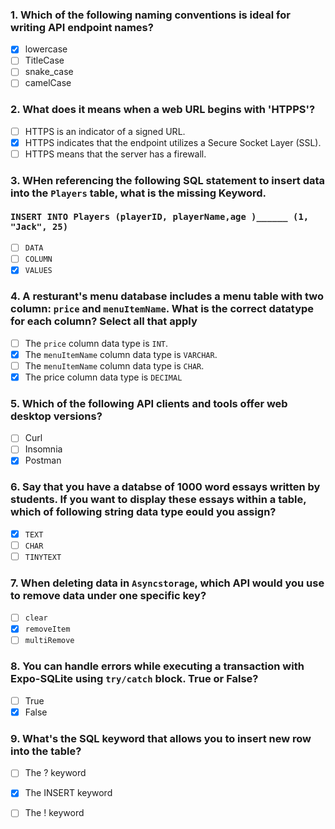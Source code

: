 ### 1. Which of the following naming conventions is ideal for writing API endpoint names?

- [x] lowercase
- [ ] TitleCase
- [ ] snake_case
- [ ] camelCase

### 2. What does it means when a web URL begins with 'HTPPS'?

- [ ] HTTPS is an indicator of a signed URL.
- [x] HTTPS indicates that the endpoint utilizes a Secure Socket Layer (SSL).
- [ ] HTTPS means that the server has a firewall.

### 3. WHen referencing the following SQL statement to insert data into the ```Players``` table, what is the missing Keyword.<br><br>    ```INSERT INTO Players (playerID, playerName,age )______ (1, "Jack", 25)```

- [ ] ```DATA```
- [ ] ```COLUMN```
- [x] ```VALUES  ```  

### 4. A resturant's menu database includes a menu table with two column: ```price``` and ```menuItemName```. What is the correct datatype for each column? Select all that apply

- [ ] The ```price``` column data type is ``INT``. 
- [x] The ```menuItemName``` column data type is ```VARCHAR```. 
- [ ] The ```menuItemName``` column data type is ```CHAR```. 
- [x] The price column data type is ```DECIMAL```

### 5. Which of the following API clients and tools offer web desktop versions?

- [ ] Curl
- [ ] Insomnia
- [x] Postman

### 6. Say that you have a databse of 1000 word essays written by students. If you want to display these essays within a table, which of following string data type eould you assign?

- [x] ```TEXT```
- [ ] ```CHAR```
- [ ] ```TINYTEXT```

### 7. When deleting data in ```Asyncstorage```, which API would you use to remove data under one specific key?

- [ ] ```clear```
- [x] ```removeItem```
- [ ] ```multiRemove```

### 8. You can handle errors while executing a transaction with Expo-SQLite using ```try/catch``` block. True or False?

- [ ] True
- [x] False

### 9. What's the SQL keyword that allows you to insert new row into the table?

- [ ] The ? keyword 
- [x] The INSERT keyword 
- [ ] The ! keyword 


